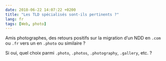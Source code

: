 ```yaml
---
date: 2018-06-22 14:07:22 +0200
title: "Les TLD spécialisés sont-ils pertinents ?"
lang: fr
tags: [Web, photo]
---
```


Amis photographes, des retours positifs sur la migration d’un NDD en `.com` ou `.fr` vers un en `.photo` ou similaire ?

Si oui, quel choix parmi `.photo`, `.photos`, `.photography`, `.gallery`, etc. ?
